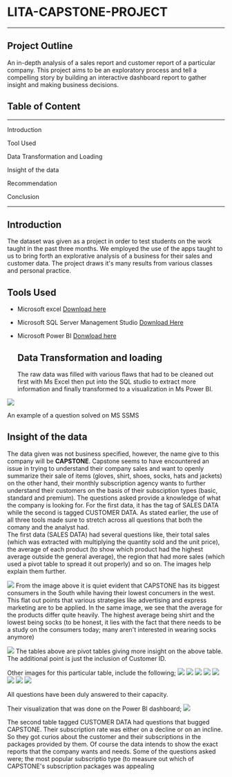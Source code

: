 # LITA-CAPSTONE-PROJECT
-----
## Project Outline
An in-depth analysis of a sales report and customer report of a particular company. This project aims to be an exploratory process and tell a compelling story by building an interactive dashboard report to gather insight and making business decisions.


## Table of Content
----

Introduction

Tool Used

Data Transformation and Loading

Insight of the data

Recommendation

Conclusion

- - -

## Introduction
The dataset was given as a project in order to test students on the work taught in the past three months. We employed the use of the apps taught to us to bring forth an explorative analysis of a business for their sales and customer data. The project draws it's many results from various classes and personal practice. 

## Tools Used
- Microsoft excel [Download here](https://www.microsoft.com)
- Microsoft SQL Server Management Studio [Download Here](https://aka.ms/ssmsfullsetup)
- Microsoft Power BI [Donwload here](https://www.microsoft.com/en-us/download/details.aspx?id=58494)

  ## Data Transformation and loading
  The raw data was filled with various flaws that had to be cleaned out first with Ms Excel then put into the SQL studio to extract more information and finally transformed to a visualization in Ms Power BI.

![](https://github.com/TemitayoADEYEMO/LITA-CAPSTONE-PROJECT/blob/main/SQL1.1.png)

An example of a question solved on MS SSMS

## Insight of the data 
The data given was not business specified, however, the name give to this company will be **CAPSTONE**. Capstone seems to have encountered an issue in trying to understand their company sales and want to openly summarize their sale of items (gloves, shirt, shoes, socks, hats and jackets) on the other hand, their monthly subscription agency wants to further understand their customers on the basis of their subsciption types (basic, standard and premium). The questions asked provide a knowledge of what the company is looking for. For the first data, it has the tag of SALES DATA while the second is tagged CUSTOMER DATA. As stated earlier, the use of all three tools made sure to stretch across all questions that both the comany and the analyst had.    
    The first data (SALES DATA) had several questions like, their total sales (which was extracted with multiplying the quantity sold and the unit price), the average of each product (to show which product had the highest average outside the general average), the region that had more sales (which used a pivot table to spread it out properly) and so on. The images help explain them further.

![](https://github.com/TemitayoADEYEMO/LITA-CAPSTONE-PROJECT/blob/main/Excel%202.1.png)
From the image above it is quiet evident that CAPSTONE has its biggest consumers in the South while having their lowest concumers in the west. This flat out points that various strategies like advertising and express marketing are to be applied. In the same image, we see that the average for the products differ quite heavily. The highest average being shirt and the lowest being socks (to be honest, it lies with the fact that there needs to be a study on the consumers today; many aren't interested in wearing socks anymore)

![](https://github.com/TemitayoADEYEMO/LITA-CAPSTONE-PROJECT/blob/main/Excel%202.2.png)
The tables above are pivot tables giving more insight on the above table. The additional point is just the inclusion of Customer ID.

Other images for this particular table, include the following;
![](https://github.com/TemitayoADEYEMO/LITA-CAPSTONE-PROJECT/blob/main/SQL1.1.png)
![](https://github.com/TemitayoADEYEMO/LITA-CAPSTONE-PROJECT/blob/main/SQL1.2.png)
![](https://github.com/TemitayoADEYEMO/LITA-CAPSTONE-PROJECT/blob/main/SQL1.3.png)
![](https://github.com/TemitayoADEYEMO/LITA-CAPSTONE-PROJECT/blob/main/SQL1.4.png)
![](https://github.com/TemitayoADEYEMO/LITA-CAPSTONE-PROJECT/blob/main/SQL1.5.png)
![](https://github.com/TemitayoADEYEMO/LITA-CAPSTONE-PROJECT/blob/main/SQL1.6.png)
![](https://github.com/TemitayoADEYEMO/LITA-CAPSTONE-PROJECT/blob/main/SQL1.7.png)
![](https://github.com/TemitayoADEYEMO/LITA-CAPSTONE-PROJECT/blob/main/SQL1.8.png)

All questions have been duly answered to their capacity. 

Their visualization that was done on the Power BI dashboard;
![](https://github.com/TemitayoADEYEMO/LITA-CAPSTONE-PROJECT/blob/main/PBI%202.1.png)

The second table tagged CUSTOMER DATA had questions that bugged CAPSTONE. Their subscription rate was either on a decline or on an incline. So they got curios about the customer and their subscriptions in the packages provided by them. Of course the data intends to show the exact reports that the company wants and needs. Some of the questions asked were; the most popular subscriptio type (to measure out which of CAPSTONE's subscription packages was appealing 
